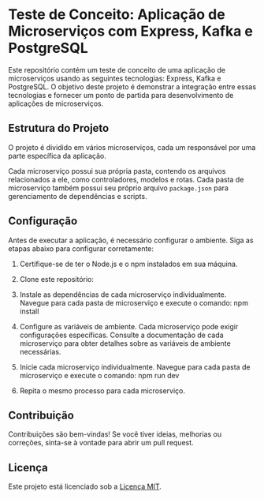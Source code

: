 # Teste de Conceito: Aplicação de Microserviços com Express, Kafka e PostgreSQL

Este repositório contém um teste de conceito de uma aplicação de microserviços usando as seguintes tecnologias: Express, Kafka e PostgreSQL. O objetivo deste projeto é demonstrar a integração entre essas tecnologias e fornecer um ponto de partida para desenvolvimento de aplicações de microserviços.

## Estrutura do Projeto

O projeto é dividido em vários microserviços, cada um responsável por uma parte específica da aplicação. 

Cada microserviço possui sua própria pasta, contendo os arquivos relacionados a ele, como controladores, modelos e rotas. Cada pasta de microserviço também possui seu próprio arquivo `package.json` para gerenciamento de dependências e scripts.

## Configuração

Antes de executar a aplicação, é necessário configurar o ambiente. Siga as etapas abaixo para configurar corretamente:

1. Certifique-se de ter o Node.js e o npm instalados em sua máquina.

2. Clone este repositório:
   
3. Instale as dependências de cada microserviço individualmente. Navegue para cada pasta de microserviço e execute o comando: npm install

4. Configure as variáveis de ambiente. Cada microserviço pode exigir configurações específicas. Consulte a documentação de cada microserviço para obter detalhes sobre as variáveis de ambiente necessárias.

5. Inicie cada microserviço individualmente. Navegue para cada pasta de microserviço e execute o comando: npm run dev

6. Repita o mesmo processo para cada microserviço.

## Contribuição

Contribuições são bem-vindas! Se você tiver ideias, melhorias ou correções, sinta-se à vontade para abrir um pull request.

## Licença

Este projeto está licenciado sob a [Licença MIT](LICENSE).

